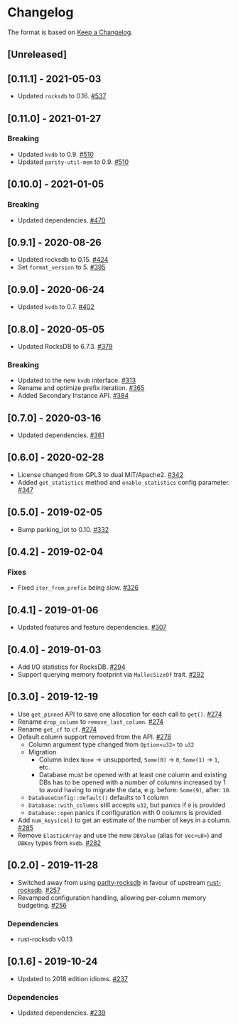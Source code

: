 # Changelog

The format is based on [Keep a Changelog].

[Keep a Changelog]: http://keepachangelog.com/en/1.0.0/

## [Unreleased]

## [0.11.1] - 2021-05-03
- Updated `rocksdb` to 0.16. [#537](https://github.com/paritytech/parity-common/pull/537)

## [0.11.0] - 2021-01-27
### Breaking
- Updated `kvdb` to 0.9. [#510](https://github.com/paritytech/parity-common/pull/510)
- Updated `parity-util-mem` to 0.9. [#510](https://github.com/paritytech/parity-common/pull/510)

## [0.10.0] - 2021-01-05
### Breaking
- Updated dependencies. [#470](https://github.com/paritytech/parity-common/pull/470)

## [0.9.1] - 2020-08-26
- Updated rocksdb to 0.15. [#424](https://github.com/paritytech/parity-common/pull/424)
- Set `format_version` to 5. [#395](https://github.com/paritytech/parity-common/pull/395)

## [0.9.0] - 2020-06-24
- Updated `kvdb` to 0.7. [#402](https://github.com/paritytech/parity-common/pull/402)

## [0.8.0] - 2020-05-05
- Updated RocksDB to 6.7.3. [#379](https://github.com/paritytech/parity-common/pull/379)
### Breaking
- Updated to the new `kvdb` interface. [#313](https://github.com/paritytech/parity-common/pull/313)
- Rename and optimize prefix iteration. [#365](https://github.com/paritytech/parity-common/pull/365)
- Added Secondary Instance API. [#384](https://github.com/paritytech/parity-common/pull/384)

## [0.7.0] - 2020-03-16
- Updated dependencies. [#361](https://github.com/paritytech/parity-common/pull/361)

## [0.6.0] - 2020-02-28
- License changed from GPL3 to dual MIT/Apache2. [#342](https://github.com/paritytech/parity-common/pull/342)
- Added `get_statistics` method and `enable_statistics` config parameter. [#347](https://github.com/paritytech/parity-common/pull/347)

## [0.5.0] - 2019-02-05
- Bump parking_lot to 0.10. [#332](https://github.com/paritytech/parity-common/pull/332)

## [0.4.2] - 2019-02-04
### Fixes
- Fixed `iter_from_prefix` being slow. [#326](https://github.com/paritytech/parity-common/pull/326)

## [0.4.1] - 2019-01-06
- Updated features and feature dependencies. [#307](https://github.com/paritytech/parity-common/pull/307)

## [0.4.0] - 2019-01-03
- Add I/O statistics for RocksDB. [#294](https://github.com/paritytech/parity-common/pull/294)
- Support querying memory footprint via `MallocSizeOf` trait. [#292](https://github.com/paritytech/parity-common/pull/292)

## [0.3.0] - 2019-12-19
- Use `get_pinned` API to save one allocation for each call to `get()`. [#274](https://github.com/paritytech/parity-common/pull/274)
- Rename `drop_column` to `remove_last_column`. [#274](https://github.com/paritytech/parity-common/pull/274)
- Rename `get_cf` to `cf`. [#274](https://github.com/paritytech/parity-common/pull/274)
- Default column support removed from the API. [#278](https://github.com/paritytech/parity-common/pull/278)
  - Column argument type changed from `Option<u32>` to `u32`
  - Migration
    - Column index `None` -> unsupported, `Some(0)` -> `0`, `Some(1)` -> `1`, etc.
    - Database must be opened with at least one column and existing DBs has to be opened with a number of columns increased by 1 to avoid having to migrate the data, e.g. before: `Some(9)`, after: `10`.
  - `DatabaseConfig::default()` defaults to 1 column
  - `Database::with_columns` still accepts `u32`, but panics if `0` is provided
  - `Database::open` panics if configuration with 0 columns is provided
- Add `num_keys(col)` to get an estimate of the number of keys in a column. [#285](https://github.com/paritytech/parity-common/pull/285)
- Remove `ElasticArray` and use the new `DBValue` (alias for `Vec<u8>`) and `DBKey` types from `kvdb`. [#282](https://github.com/paritytech/parity-common/pull/282)

## [0.2.0] - 2019-11-28
- Switched away from using [parity-rocksdb](https://crates.io/crates/parity-rocksdb) in favour of upstream [rust-rocksdb](https://crates.io/crates/rocksdb). [#257](https://github.com/paritytech/parity-common/pull/257)
- Revamped configuration handling, allowing per-column memory budgeting. [#256](https://github.com/paritytech/parity-common/pull/256)
### Dependencies
- rust-rocksdb v0.13

## [0.1.6] - 2019-10-24
- Updated to 2018 edition idioms. [#237](https://github.com/paritytech/parity-common/pull/237)
### Dependencies
- Updated dependencies. [#239](https://github.com/paritytech/parity-common/pull/239)
